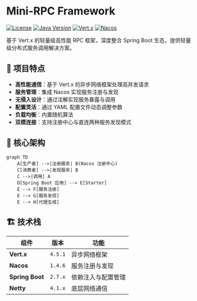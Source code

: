 # Mini-RPC Framework

[![License](https://img.shields.io/badge/license-Apache%202.0-blue.svg)](https://opensource.org/licenses/Apache-2.0)
[![Java Version](https://img.shields.io/badge/Java-8+-orange.svg)](https://www.oracle.com/java/)
[![Vert.x](https://img.shields.io/badge/Vert.x-4.5.1-purple.svg)](https://vertx.io/)
[![Nacos](https://img.shields.io/badge/Nacos-1.4.6-green.svg)](https://nacos.io/)

基于 Vert.x 的轻量级高性能 RPC 框架，深度整合 Spring Boot 生态，提供轻量级分布式服务调用解决方案。

## 📌 项目特点
- **高性能通信**：基于 Vert.x 的异步网络框架处理高并发请求
- **服务管理**：集成 Nacos 实现服务注册与发现
- **无侵入设计**：通过注解实现服务暴露与调用
- **配置灵活**：通过 YAML 配置文件动态调整参数
- **负载均衡**：内置随机算法
- **双模连接**：支持注册中心与直连两种服务发现模式

## 📐 核心架构

```mermaid
graph TD
    A[生产者] -->|注册服务| B(Nacos 注册中心)
    C[消费者] -->|发现服务| B
    C -->|调用| A
    D[Spring Boot 应用] --> E[Starter]
    E --> F[服务注册]
    E --> G[服务发现]
    E --> H[代理生成]

```
## 🏗️ 技术栈

| 组件 | 版本 | 功能 |
|------|------|------|
|  **Vert.x** | `4.5.1` | 异步网络框架 |
|  **Nacos** | `1.4.6` | 服务注册与发现 |
|  **Spring Boot** | `2.7.x` | 依赖注入与配置管理 |
| **Netty** | `4.1.x` | 底层网络通信 |
